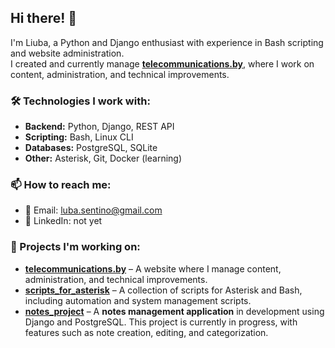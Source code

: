 ## Hi there! 👋  
I'm Liuba, a Python and Django enthusiast with experience in Bash scripting and website administration.  
I created and currently manage **[telecommunications.by](https://telecommunications.by/)**, where I work on content, administration, and technical improvements.  
  

### 🛠 Technologies I work with:  
- **Backend:** Python, Django, REST API  
- **Scripting:** Bash, Linux CLI  
- **Databases:** PostgreSQL, SQLite  
- **Other:** Asterisk, Git, Docker (learning)  

### 📫 How to reach me:  
- 📧 Email: luba.sentino@gmail.com  
- 💼 LinkedIn: not yet  


### 🚀 Projects I'm working on: 
- [**telecommunications.by**](https://telecommunications.by) – A website where I manage content, administration, and technical improvements.
- [**scripts_for_asterisk**](https://github.com/liuBA29/scripts_for_asterisk) – A collection of scripts for Asterisk and Bash, including automation and system management scripts.
- [**notes_project**](https://github.com/liuBA29/notes_project) – A **notes management application** in development using Django and PostgreSQL. This project is currently in progress, with features such as note creation, editing, and categorization.
